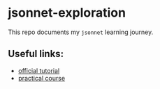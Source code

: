 # jsonnet-exploration

This repo documents my `jsonnet` learning journey.


## Useful links:
* [official tutorial](https://jsonnet.org/learning/tutorial.html)
* [practical course](https://jsonnet-libs.github.io/jsonnet-training-course/)
